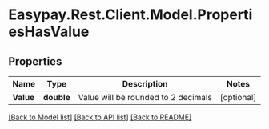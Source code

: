 # Easypay.Rest.Client.Model.PropertiesHasValue
## Properties

Name | Type | Description | Notes
------------ | ------------- | ------------- | -------------
**Value** | **double** | Value will be rounded to 2 decimals | [optional] 

[[Back to Model list]](../README.md#documentation-for-models) [[Back to API list]](../README.md#documentation-for-api-endpoints) [[Back to README]](../README.md)

